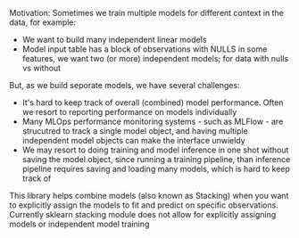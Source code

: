 Motivation:
Sometimes we train multiple models for different context in the data, for example:
- We want to build many independent linear models
- Model input table has a block of observations with NULLS in some features, we want two (or more) independent models; for data with nulls vs without

But, as we build seporate models, we have several challenges:
- It's hard to keep track of overall (combined) model performance.  Often we resort to reporting performance on models individually 
- Many MLOps performance monitoring systems - such as MLFlow - are strucutred to track a single model object, and having multiple independent model objects can make the interface unwieldy
- We may resort to doing training and model inference in one shot without saving the model object, since running a training pipeline, than inference pipeline requires saving and loading many models, which is hard to keep track of
 
This library helps combine models (also known as Stacking) when you want to explicitly assign the models to fit and predict on specific observations.  Currently sklearn stacking module does not allow for explicitly assigning models or independent model training
